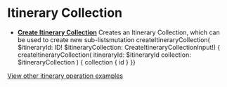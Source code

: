 # Itinerary Collection

- **[Create Itinerary Collection](/example-operations/itinerary/collection/CreateItineraryCollection.graphql)**
  Creates an Itinerary Collection, which can be used to create new
  sub-listsmutation createItineraryCollection( $itineraryId: ID!
  $itineraryCollection: CreateItineraryCollectionInput!) {
  createItineraryCollection( itineraryId: $itineraryId collection:
  $itineraryCollection ) { collection { id } }}

[View other itinerary operation examples](/example-operations/itinerary)
